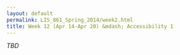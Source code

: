 ```yaml
---
layout: default
permalink: LIS_861_Spring_2014/week2.html
title: Week 12 (Apr 14-Apr 20) &mdash; Accessibility 1
---
```

<em>TBD</em>
<!--
#####Key questions
#####To read/watch
######Required
######Optional
#####Assignment
-->